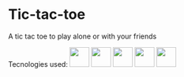 # Tic-tac-toe
A tic tac toe to play alone or with your friends

Tecnologies used:
<img src="https://cdnjs.cloudflare.com/ajax/libs/font-awesome/6.0.0/svg/brands/html5.svg" width="40" height="40"/>
<img src="https://cdnjs.cloudflare.com/ajax/libs/font-awesome/6.0.0/svg/brands/css3.svg" width="40" height="40"/>
<img src="https://cdnjs.cloudflare.com/ajax/libs/font-awesome/6.0.0/svg/brands/javascript.svg" width="40" height="40"/>
<img src="https://cdnjs.cloudflare.com/ajax/libs/font-awesome/6.0.0/svg/brands/react.svg" width="40" height="40"/>
<img src="https://cdnjs.cloudflare.com/ajax/libs/font-awesome/6.0.0/svg/brands/python.svg" width="40" height="40"/>
